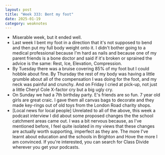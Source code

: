 ```yaml
---
layout: post
title: "Week 333: Bent my foot"
date: 2025-01-19
category: weaknotes
---
```

* Miserable week, but it ended well.
* Last week I bent my foot in a direction that it's not supposed to bend and then put my full body weight onto it. I didn't bother going to a medical professional because I'm hard as nails and because one of my parent friends is a bone doctor and said if it's broken or sprained the advice is the same: Rest, Ice, Elevation, Compression.
* By Tuesday there was a bruise covering 85% of my foot but I could hobble about fine. By Thursday the rest of my body was having a little grumble about all of the compensation I was doing for the foot, and my neck was painful and crunchy. And on Friday I cried at pick-up, not just a little Cheryl Cole X-factor cry but a big ugly cry.
* On Sunday we had a 7th birthday party. E's friends are so fun. 7 year old girls are great craic. I gave them all canvas bags to decorate and they made key-rings out of old toys from the London Road charity shops.
* [Local news for local people] Unrelated to all of the above, this week a podcast interview I did about some proposed changes the the school catchment areas came out. I was a bit nervous because, as I've mentioned before, I feel quite isolated in my views that these changes are actually worth supporting, imperfect as they are. The more I've learnt about education and the schools in Brighton and Hove the more I am convinced. If you're interested, you can search for Class Divide wherever you get your podcasts.
